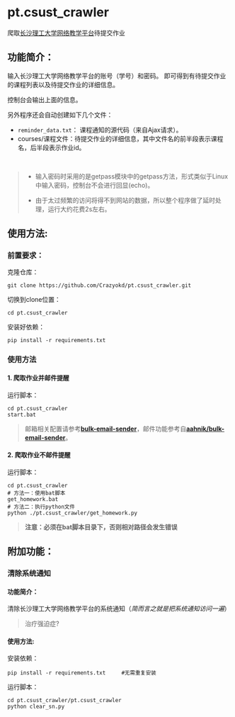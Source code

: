 # pt.csust_crawler
爬取[长沙理工大学网络教学平台](http://pt.csust.edu.cn/meol/index.do)待提交作业

## 功能简介：
输入长沙理工大学网络教学平台的账号（学号）和密码。
即可得到有待提交作业的课程列表以及待提交作业的详细信息。

控制台会输出上面的信息。

另外程序还会自动创建如下几个文件：

- `reminder_data.txt`： 课程通知的源代码（来自Ajax请求）。
- courses/课程文件：待提交作业的详细信息，其中文件名的前半段表示课程名，后半段表示作业id。

<br>

> - 输入密码时采用的是getpass模块中的getpass方法，形式类似于Linux中输入密码，控制台不会进行回显(echo)。
>
> - 由于太过频繁的访问将得不到网站的数据，所以整个程序做了延时处理，运行大约花费2s左右。



## 使用方法:

### 前置要求：

克隆仓库：

```shell
git clone https://github.com/Crazyokd/pt.csust_crawler.git
```

切换到clone位置：

```shell
cd pt.csust_crawler
```

安装好依赖：

```shell
pip install -r requirements.txt
```

### 使用方法
#### 1. 爬取作业并邮件提醒

运行脚本：

```shell
cd pt.csust_crawler
start.bat
```

> 邮箱相关配置请参考[**bulk-email-sender**](pt.csust_crawler/bulk-email-sender/README.md)，邮件功能参考自[**aahnik/bulk-email-sender**](https://github.com/aahnik/bulk-email-sender)。

#### 2. 爬取作业不邮件提醒

运行脚本：

```shell
cd pt.csust_crawler
# 方法一：使用bat脚本
get_homework.bat
# 方法二：执行python文件
python ./pt.csust_crawler/get_homework.py
```
> **注意：必须在bat脚本目录下，否则相对路径会发生错误**



## 附加功能：
### 清除系统通知

#### 功能简介：

清除长沙理工大学网络教学平台的系统通知（_简而言之就是把系统通知访问一遍_）

> 治疗强迫症?

#### 使用方法:

安装依赖：

```shell
pip install -r requirements.txt		#无需重复安装
```

运行脚本：

```shell
cd pt.csust_crawler/pt.csust_crawler
python clear_sn.py
```



